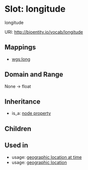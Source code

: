 # Slot: longitude


longitude

URI: http://bioentity.io/vocab/longitude
## Mappings

 * [wgs:long](http://purl.obolibrary.org/obo/wgs_long)
## Domain and Range

None -> float
## Inheritance

 *  is_a: [node property](node_property.md)
## Children

## Used in

 *  usage: [geographic location at time](GeographicLocationAtTime.md)
 *  usage: [geographic location](GeographicLocation.md)
